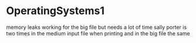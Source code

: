 # OperatingSystems1

memory leaks
 working for the big file but needs a lot of time
sally porter is two times in the medium input file when printing
and in the big file the same
